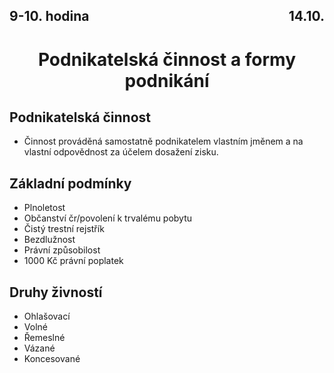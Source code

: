 ## <div style="display: flex; justify-content: space-between;"><div>9-10. hodina</div><div>14.10.</div></div>
# <div style="text-align: center">Podnikatelská činnost a formy podnikání</div>

## Podnikatelská činnost
- Činnost prováděná samostatně podnikatelem vlastním jměnem a na vlastní odpovědnost za účelem dosažení zisku.

## Základní podmínky
- Plnoletost
- Občanství čr/povolení k trvalému pobytu
- Čistý trestní rejstřík
- Bezdlužnost
- Právní způsobilost
- 1000 Kč právní poplatek

## Druhy živností
- Ohlašovací
- Volné
- Řemeslné
- Vázané
- Koncesované